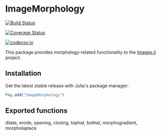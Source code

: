 # ImageMorphology

[![Build Status](https://travis-ci.org/juliohm/ImageMorphology.jl.svg?branch=master)](https://travis-ci.org/juliohm/ImageMorphology.jl)

[![Coverage Status](https://coveralls.io/repos/juliohm/ImageMorphology.jl/badge.svg?branch=master&service=github)](https://coveralls.io/github/juliohm/ImageMorphology.jl?branch=master)

[![codecov.io](http://codecov.io/github/juliohm/ImageMorphology.jl/coverage.svg?branch=master)](http://codecov.io/github/juliohm/ImageMorphology.jl?branch=master)

This package provides morphology-related functionality to the [Images.jl](https://github.com/JuliaImages/Images.jl) project.

## Installation

Get the latest stable release with Julia's package manager:

```julia
Pkg.add("ImageMorphology")
```

## Exported functions

dilate, erode, opening, closing, tophat, bothat, morphogradient, morpholaplace
